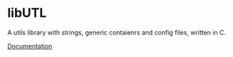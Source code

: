 # libUTL

A utils library with strings, generic contaienrs and config files, written in C.

[Documentation](./docs/index.md)
